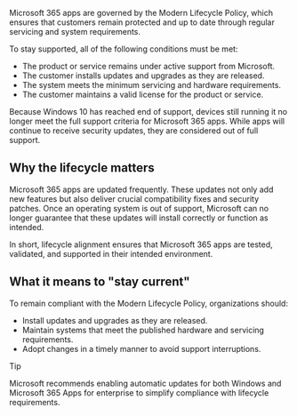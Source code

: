 Microsoft 365 apps are governed by the Modern Lifecycle Policy, which ensures that customers remain protected and up to date through regular servicing and system requirements.

To stay supported, all of the following conditions must be met:

- The product or service remains under active support from Microsoft.
- The customer installs updates and upgrades as they are released.
- The system meets the minimum servicing and hardware requirements.
- The customer maintains a valid license for the product or service.

Because Windows 10 has reached end of support, devices still running it no longer meet the full support criteria for Microsoft 365 apps. While apps will continue to receive security updates, they are considered out of full support.

## Why the lifecycle matters

Microsoft 365 apps are updated frequently. These updates not only add new features but also deliver crucial compatibility fixes and security patches. Once an operating system is out of support, Microsoft can no longer guarantee that these updates will install correctly or function as intended.

In short, lifecycle alignment ensures that Microsoft 365 apps are tested, validated, and supported in their intended environment.

## What it means to "stay current"

To remain compliant with the Modern Lifecycle Policy, organizations should:

- Install updates and upgrades as they are released.
- Maintain systems that meet the published hardware and servicing requirements.
- Adopt changes in a timely manner to avoid support interruptions.

>[!TIP]
> Microsoft recommends enabling automatic updates for both Windows and Microsoft 365 Apps for enterprise to simplify compliance with lifecycle requirements.
